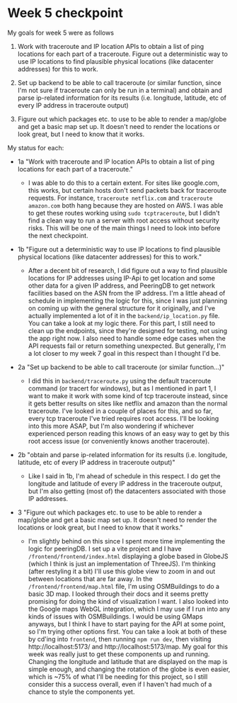 # Week 5 checkpoint

My goals for week 5 were as follows

1. Work with traceroute and IP location APIs to obtain a list of ping locations for each part of a traceroute. Figure out a deterministic way to use IP locations to find plausible physical locations (like datacenter addresses) for this to work.

2. Set up backend to be able to call traceroute (or similar function, since I'm not sure if traceroute can only be run in a terminal) and obtain and parse ip-related information for its results (i.e. longitude, latitude, etc of every IP address in traceroute output)

3. Figure out which packages etc. to use to be able to render a map/globe and get a basic map set up. It doesn't need to render the locations or look great, but I need to know that it works.

My status for each:

- 1a "Work with traceroute and IP location APIs to obtain a list of ping locations for each part of a traceroute."
    - I was able to do this to a certain extent. For sites like google.com, this works, but certain hosts don't send packets back for traceroute requests. For instance, `traceroute netflix.com` and `traceroute amazon.com` both hang because they are hosted on AWS. I was able to get these routes working using `sudo tcptraceroute`, but I didn't find a clean way to run a server with root access without security risks. This will be one of the main things I need to look into before the next checkpoint.

- 1b "Figure out a deterministic way to use IP locations to find plausible physical locations (like datacenter addresses) for this to work."
    - After a decent bit of research, I did figure out a way to find plausible locations for IP addresses using IP-Api to get location and some other data for a given IP address, and PeeringDB to get network facilities based on the ASN from the IP address. I'm a little ahead of schedule in implementing the logic for this, since I was just planning on coming up with the general structure for it originally, and I've actually implemented a lot of it in the `backend/ip_location.py` file. You can take a look at my logic there. For this part, I still need to clean up the endpoints, since they're designed for testing, not using the app right now. I also need to handle some edge cases when the API requests fail or return something unexpected. But generally, I'm a lot closer to my week 7 goal in this respect than I thought I'd be.

- 2a "Set up backend to be able to call traceroute (or similar function...)"
    - I did this in `backend/traceroute.py` using the default traceroute command (or tracert for windows), but as I mentioned in part 1, I want to make it work with some kind of tcp traceroute instead, since it gets better results on sites like netflix and amazon than the normal traceroute. I've looked in a couple of places for this, and so far, every tcp traceroute I've tried requires root access. I'll be looking into this more ASAP, but I'm also wondering if whichever experienced person reading this knows of an easy way to get by this root access issue (or conveniently knows another traceroute).

- 2b "obtain and parse ip-related information for its results (i.e. longitude, latitude, etc of every IP address in traceroute output)"
    - Like I said in 1b, I'm ahead of schedule in this respect. I do get the longitude and latitude of every IP address in the traceroute output, but I'm also getting (most of) the datacenters associated with those IP addresses.

- 3 "Figure out which packages etc. to use to be able to render a map/globe and get a basic map set up. It doesn't need to render the locations or look great, but I need to know that it works."
    - I'm slightly behind on this since I spent more time implementing the logic for peeringDB. I set up a vite project and I have `/frontend/frontend/index.html` displaying a globe based in GlobeJS (which I think is just an implementation of ThreeJS). I'm thinking (after restyling it a bit) I'll use this globe view to zoom in and out between locations that are far away. In the `/frontend/frontend/map.html` file, I'm using OSMBuildings to do a basic 3D map. I looked through their docs and it seems pretty promising for doing the kind of visualization I want. I also looked into the Google maps WebGL integration, which I may use if I run into any kinds of issues with OSMBuildings. I would be using GMaps anyways, but I think I have to start paying for the API at some point, so I'm trying other options first.
    You can take a look at both of these by cd'ing into `frontend`, then running `npm run dev`, then visiting http://localhost:5173/ and http://localhost:5173/map. My goal for this week was really just to get these components up and running. Changing the longitude and latitude that are displayed on the map is simple enough, and changing the rotation of the globe is even easier, which is ~75% of what I'll be needing for this project, so I still consider this a success overall, even if I haven't had much of a chance to style the components yet.